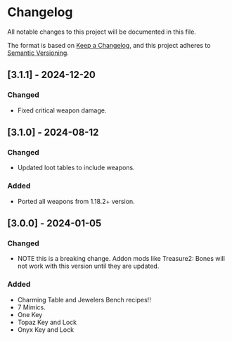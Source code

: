 # Changelog

All notable changes to this project will be documented in this file.

The format is based on [Keep a Changelog](https://keepachangelog.com/en/1.0.0/),
and this project adheres to [Semantic Versioning](https://semver.org/spec/v2.0.0.html).

## [3.1.1] - 2024-12-20

### Changed
- Fixed critical weapon damage.

## [3.1.0] - 2024-08-12

### Changed
- Updated loot tables to include weapons.

### Added
- Ported all weapons from 1.18.2+ version.


## [3.0.0] - 2024-01-05

### Changed

- NOTE this is a breaking change. Addon mods like Treasure2: Bones will not work with this version until they are updated. 

### Added

 - Charming Table and Jewelers Bench recipes!!
 - 7 Mimics.
 - One Key
 - Topaz Key and Lock
 - Onyx Key and Lock

